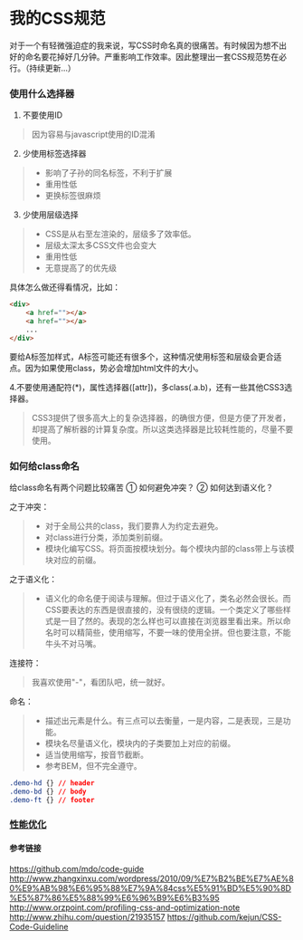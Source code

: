 # 我的CSS规范  
对于一个有轻微强迫症的我来说，写CSS时命名真的很痛苦。有时候因为想不出好的命名要花掉好几分钟。严重影响工作效率。因此整理出一套CSS规范势在必行。（持续更新...）

### 使用什么选择器
1. 不要使用ID
> 因为容易与javascript使用的ID混淆

2. 少使用标签选择器
> * 影响了子孙的同名标签，不利于扩展
> * 重用性低
> * 更换标签很麻烦

3. 少使用层级选择
> * CSS是从右至左渲染的，层级多了效率低。
> * 层级太深太多CSS文件也会变大
> * 重用性低
> * 无意提高了的优先级

具体怎么做还得看情况，比如：
```html
<div>
    <a href=""></a>
    <a href=""></a>
    ...
</div>
```
要给A标签加样式，A标签可能还有很多个，这种情况使用标签和层级会更合适点。因为如果使用class，势必会增加html文件的大小。

4.不要使用通配符(*)，属性选择器([attr])，多class(.a.b)，还有一些其他CSS3选择器。
> CSS3提供了很多高大上的复杂选择器，的确很方便，但是方便了开发者，却提高了解析器的计算复杂度。所以这类选择器是比较耗性能的，尽量不要使用。


### 如何给class命名
给class命名有两个问题比较痛苦
① 如何避免冲突？
② 如何达到语义化？

之于冲突：
> * 对于全局公共的class，我们要靠人为约定去避免。
> * 对class进行分类，添加类别前缀。
> * 模块化编写CSS。将页面按模块划分。每个模块内部的class带上与该模块对应的前缀。

之于语义化：
> * 语义化的命名便于阅读与理解。但过于语义化了，类名必然会很长。而CSS要表达的东西是很直接的，没有很绕的逻辑。一个类定义了哪些样式是一目了然的。表现的怎么样也可以直接在浏览器里看出来。所以命名时可以精简些，使用缩写，不要一味的使用全拼。但也要注意，不能牛头不对马嘴。

连接符：
> 我喜欢使用"-"，看团队吧，统一就好。

命名：
> * 描述出元素是什么。有三点可以去衡量，一是内容，二是表现，三是功能。
> * 模块名尽量语义化，模块内的子类要加上对应的前缀。
> * 适当使用缩写，按音节截断。
> * 参考BEM，但不完全遵守。

```css
.demo-hd {} // header
.demo-bd {} // body
.demo-ft {} // footer
```


### [性能优化](https://github.com/striver-x/notes/blob/master/article/css-optimization.md)




#### 参考链接
https://github.com/mdo/code-guide
http://www.zhangxinxu.com/wordpress/2010/09/%E7%B2%BE%E7%AE%80%E9%AB%98%E6%95%88%E7%9A%84css%E5%91%BD%E5%90%8D%E5%87%86%E5%88%99%E6%96%B9%E6%B3%95
http://www.orzpoint.com/profiling-css-and-optimization-note
http://www.zhihu.com/question/21935157
https://github.com/kejun/CSS-Code-Guideline
